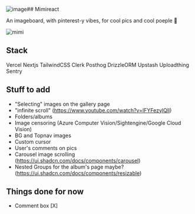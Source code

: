 ![image](https://github.com/user-attachments/assets/bcc0c38f-eddb-460c-b552-1852a976c48c)## Mimireact

An imageboard, with pinterest-y vibes, for cool pics and cool poeple 🤠

![mimi](https://i.imgur.com/CCDMmc0.png)


## Stack

Vercel Nextjs TailwindCSS Clerk Posthog DrizzleORM Upstash Uploadthing Sentry


## Stuff to add

- "Selecting" images on the gallery page
- "infinite scroll" (https://www.youtube.com/watch?v=IFYFezylQlI)
- Folders/albums
- Image censoring (Azure Computer Vision/Sightengine/Google Cloud Vision)
- BG and Topnav images
- Custom cursor
- User's comments on pics
- Carousel image scrolling (https://ui.shadcn.com/docs/components/carousel)
- Nested Groups for the album's page maybe? (https://ui.shadcn.com/docs/components/resizable)


## Things done for now

- Comment box [X]
